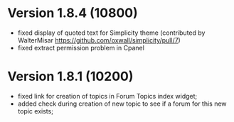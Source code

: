 # Version 1.8.4 (10800)
- fixed display of quoted text for Simplicity theme (contributed by WalterMisar https://github.com/oxwall/simplicity/pull/7)
- fixed extract permission problem in Cpanel

# Version 1.8.1 (10200)
- fixed link for creation of topics in Forum Topics index widget;
- added check during creation of new topic to see if a forum for this new topic exists;